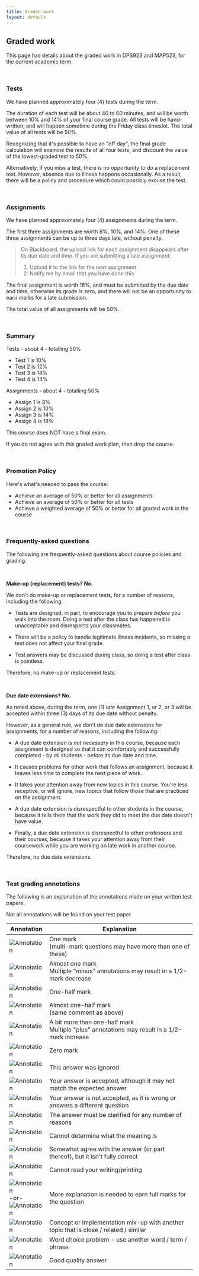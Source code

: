 ```yaml
---
title: Graded work
layout: default
---
```


## Graded work

This page has details about the graded work in DPS923 and MAP523, for the current academic term.

<br>

### Tests

We have planned approximately four (4) tests during the term.

The duration of each test will be about 40 to 60 minutes, and will be worth between 10% and 14% of your final course grade. All tests will be hand-written, and will happen sometime during the Friday class timeslot. The total value of all tests will be 50%.

Recognizing that it's possible to have an "off day", the final grade calculation will examine the results of all four tests, and discount the value of the lowest-graded test to 50%.

Alternatively, if you miss a test, there is no opportunity to do a replacement test. However, absence due to illness happens occasionally. As a result, there will be a policy and procedure which could possibly excuse the test.

<br>

### Assignments

We have planned approximately four (4) assignments during the term.

The first three assignments are worth 8%, 10%, and 14%. One of these three assignments can be up to three days late, without penalty. 

> On Blackboard, the upload link for each assignment disappears after its due date and time. If you are submitting a late assignment:  
> 1. Upload it to the link for the *next* assignment  
> 2. Notify me by email that you have done this

The final assignment is worth 18%, and must be submitted by the due date and time, otherwise its grade is zero, and there will not be an opportunity to earn marks for a late submission.

The total value of all assignments will be 50%.

<br>

### Summary

Tests - about 4 - totalling 50%  
* Test 1 is 10%
* Test 2 is 12%
* Test 3 is 14%
* Test 4 is 14%

Assignments - about 4 - totalling 50%  
* Assign 1 is 8%
* Assign 2 is 10%
* Assign 3 is 14%
* Assign 4 is 18%

This course does NOT have a final exam. 

If you do not agree with this graded work plan, then drop the course.

<br>

### Promotion Policy

Here's what's needed to pass the course:
* Achieve an average of 50% or better for all assignments
*	Achieve an average of 50% or better for all tests
*	Achieve a weighted average of 50% or better for all graded work in the course

<br>

### Frequently-asked questions

The following are frequently-asked questions about course policies and grading. 

<br>

**Make-up (replacement) tests? No.**

We don't do make-up or replacement tests, for a number of reasons, including the following:

* Tests are designed, in part, to encourage you to prepare *before* you walk into the room. Doing a test after the class has happened is unacceptable and disrespects your classmates.

* There will be a policy to handle legitimate illness incidents, so missing a test does not affect your final grade.

* Test answers may be discussed during class, so doing a test after class is pointless.

Therefore, no make-up or replacement tests. 

<br>

**Due date extensions? No.**

As noted above, during the term, one (1) *late* Assignment 1, or 2, or 3 will be accepted within three (3) days of its due date without penalty. 

However, as a general rule, we don't do due date extensions for assignments, for a number of reasons, including the following:

* A due date extension is *not necessary* in this course, because each assignment is designed so that it can comfortably and successfully completed - by *all* students - before its due date and time.

* It causes problems for other work that follows an assignment, because it leaves less time to complete the next piece of work.

* It takes your attention away from new topics in this course. You're less receptive, or will ignore, new topics that follow those that are practiced on the assignment.

* A due date extension is disrespectful to other students in the course, because it tells them that the work they did to meet the due date doesn't have value.

* Finally, a due date extension is disrespectful to other professors and their courses, because it takes your attention away from their coursework while you are working on late work in another course.

Therefore, no due date extensions.

<br>

### Test grading annotations

The following is an explanation of the annotations made on your written test papers. 

Not all annotations will be found on your test paper.

Annotation | Explanation
--- | ---
![Annotation](media/ta-one-mark.png) | One mark<br>(multi-mark questions may have more than one of these)
![Annotation](media/ta-one-mark-almost.png) | Almost one mark<br>Multiple "minus" annotations may result in a 1/2-mark decrease
![Annotation](media/ta-one-half-mark.png) | One-half mark
![Annotation](media/ta-one-half-mark-minus.png) | Almost one-half mark<br>(same comment as above)
![Annotation](media/ta-one-half-mark-plus.png) | A bit more than one-half mark<br>Multiple "plus" annotations may result in a 1/2-mark increase
![Annotation](media/ta-zero-mark.png) | Zero mark
![Annotation](media/ta-answer-ignored.png) | This answer was ignored
![Annotation](media/ta-ok-accepted.png) | Your answer is accepted, although it may not match the expected answer
![Annotation](media/ta-not-accepted.png) | Your answer is not accepted, as it is wrong or answers a different question
![Annotation](media/ta-clarify.png) | The answer must be clarified for any number of reasons 
![Annotation](media/ta-unknown-meaning.png) | Cannot determine what the meaning is
![Annotation](media/ta-agree-somewhat.png) | Somewhat agree with the answer (or part thereof), but it isn't fully correct
![Annotation](media/ta-cannot-read.png) | Cannot read your writing/printing
![Annotation](media/ta-more-needed.png)<br>-or-<br>![Annotation](media/ta-not-enough.png) | More explanation is needed to earn full marks for the question
![Annotation](media/ta-concept-mixup.png) | Concept or implementation mix-up with another topic that is close / related / similar 
![Annotation](media/ta-word-choice.png) | Word choice problem - use another word / term / phrase 
![Annotation](media/ta-good-answer.png) | Good quality answer
